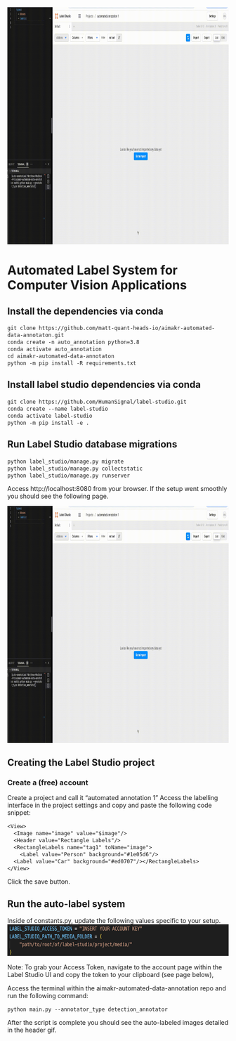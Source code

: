 <img src="docs/media/auto_annotation_demo.gif" width="960" height="540" />

# Automated Label System for Computer Vision Applications

## Install the dependencies via conda
```
git clone https://github.com/matt-quant-heads-io/aimakr-automated-data-annotaton.git
conda create -n auto_annotation python=3.8
conda activate auto_annotation
cd aimakr-automated-data-annotaton
python -m pip install -R requirements.txt
```
## Install label studio dependencies via conda
```
git clone https://github.com/HumanSignal/label-studio.git
conda create --name label-studio
conda activate label-studio
python -m pip install -e .
```

## Run Label Studio database migrations
```
python label_studio/manage.py migrate
python label_studio/manage.py collectstatic
python label_studio/manage.py runserver
```

Access http://localhost:8080 from your browser. If the setup went smoothly you should see the following page.

<img src="docs/media/auto_annotation_demo.gif" width="960" height="540" />


## Creating the Label Studio project
### Create a (free) account
Create a project and call it “automated annotation 1”
Access the labelling interface in the project settings and copy and paste the following code snippet:
```
<View>
  <Image name="image" value="$image"/>
  <Header value="Rectangle Labels"/>
  <RectangleLabels name="tag1" toName="image">
    <Label value="Person" background="#1e05d6"/>
  <Label value="Car" background="#ed0707"/></RectangleLabels>
</View>
```

Click the save button.

## Run the auto-label system
Inside of constants.py, update the following values specific to your setup. 
<img src="docs/media/input_ls_env_vars.png" width="638" height="72" />

Note: To grab your Access Token, navigate to the account page within the Label Studio UI and copy the token to your clipboard (see page below),



Access the terminal within the aimakr-automated-data-annotation repo and run the following command:
```
python main.py --annotator_type detection_annotator
```

After the script is complete you should see the auto-labeled images detailed in the header gif.




